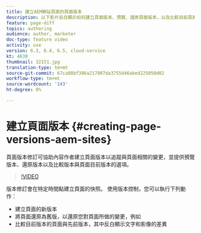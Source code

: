```yaml
---
title: 建立AEM網站頁面的頁面版本
description: 以下影片反白顯示如何建立頁面版本、預覽、還原頁面版本，以及比較目前頁面版本與儲存的頁面版本。
feature: page-diff
topics: authoring
audience: author, marketer
doc-type: feature video
activity: use
version: 6.3, 6.4, 6.5, cloud-service
kt: 4630
thumbnail: 32151.jpg
translation-type: tm+mt
source-git-commit: 67ca08bf386a217807da3755d46abed225050d02
workflow-type: tm+mt
source-wordcount: '143'
ht-degree: 0%

---
```



# 建立頁面版本 {#creating-page-versions-aem-sites}

頁面版本修訂可協助內容作者建立頁面版本以追蹤與頁面相關的變更，並提供預覽版本、還原版本以及比較版本與頁面目前版本的選項。

>[!VIDEO](https://video.tv.adobe.com/v/32151?quality=9&learn=on)

版本修訂會在特定時間點建立頁面的快照。 使用版本控制，您可以執行下列動作：
* 建立頁面的新版本
* 將頁面還原為舊版，以還原您對頁面所做的變更，例如
* 比較目前版本的頁面與先前版本，其中反白顯示文字和影像的差異
